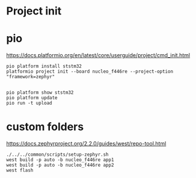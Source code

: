 # Project init

# pio 
https://docs.platformio.org/en/latest/core/userguide/project/cmd_init.html
```
pio platform install ststm32
platformio project init --board nucleo_f446re --project-option "framework=zephyr" 


pio platform show ststm32
pio platform update 
pio run -t upload
```


# custom folders
https://docs.zephyrproject.org/2.2.0/guides/west/repo-tool.html
```
./../../common/scripts/setup-zephyr.sh
west build -p auto -b nucleo_f446re app1
west build -p auto -b nucleo_f446re app2
west flash
```




